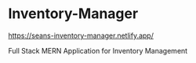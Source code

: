 # Inventory-Manager
https://seans-inventory-manager.netlify.app/

Full Stack MERN Application for Inventory Management
